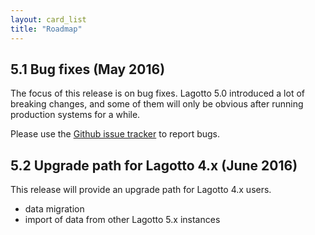 ```yaml
---
layout: card_list
title: "Roadmap"
---
```


## 5.1 Bug fixes (May 2016)

The focus of this release is on bug fixes. Lagotto 5.0 introduced a lot of breaking changes, and some of them will only be obvious after running production systems for a while.

Please use the [Github issue tracker](https://github.com/lagotto/lagotto/issues) to report bugs.

## 5.2 Upgrade path for Lagotto 4.x (June 2016)

This release will provide an upgrade path for Lagotto 4.x users.

* data migration
* import of data from other Lagotto 5.x instances
